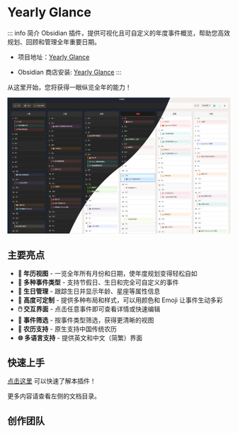 # Yearly Glance

::: info 简介
Obsidian 插件，提供可视化且可自定义的年度事件概览，帮助您高效规划、回顾和管理全年重要日期。

- 项目地址：[Yearly Glance](https://github.com/Moyf/yearly-glance)

- Obsidian 商店安装: [Yearly Glance](https://obsidian.md/plugins?id=yearly-glance)
:::


从这里开始，您将获得一眼纵览全年的能力！

![](../../public/images/doc/YG/overview-zh.webp)

## 主要亮点

- **📅 年历视图** - 一览全年所有月份和日期，使年度规划变得轻松自如
- **🎉 多种事件类型** - 支持节假日、生日和完全可自定义的事件
- **🎂 生日管理** - 跟踪生日并显示年龄、星座等属性信息
- **🎨 高度可定制** - 提供多种布局和样式，可以用颜色和 Emoji 让事件生动多彩
- **🖱️ 交互界面** - 点击任意事件即可查看详情或快速编辑
- **🎯 事件筛选** - 按事件类型筛选，获得更清晰的视图
- **🌙 农历支持** - 原生支持中国传统农历
- **🌐 多语言支持** - 提供英文和中文（简繁）界面

## 快速上手

[点击这里](./guide/quick-start) 可以快速了解本插件！

更多内容请查看左侧的文档目录。

## 创作团队

<script setup>
import { VPTeamMembers } from 'vitepress/theme'

const members = [
  {
    avatar: 'https://www.github.com/Moyf.png',
    name: 'Moy',
    title: 'Creator & Developer',
    links: [
      { icon: 'github', link: 'https://github.com/Moyf' },
      { icon: '', link: 'https://space.bilibili.com/585578' },
    ]
  },
  {
    avatar: 'https://www.github.com/RavenHogwarts.png',
    name: 'RavenHogwarts',
    title: 'Developer',
    links: [
      { icon: 'github', link: 'https://github.com/RavenHogwarts' },
      { icon: '', link: 'https://space.bilibili.com/343113645' }
    ]
  },
  {
    avatar: 'https://www.github.com/linglilongyi.png',
    name: 'linglilongyi',
    title: 'Collaborator',
    links: [
      { icon: 'github', link: 'https://github.com/linglilongyi' },
    ]
  },
]
</script>

<VPTeamMembers size="small" :members="members" />